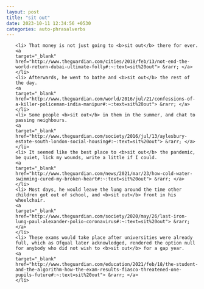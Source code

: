 ```yaml
---
layout: post
title: "sit out"
date: 2023-10-11 12:34:56 +0530
categories: auto-phrasalverbs
---
```

<ol>

    <li> That money is not just going to <b>sit out</b> there for ever.
    <a 
    target="_blank" 
    href="http://www.theguardian.com/cities/2018/feb/13/not-end-the-world-return-dubai-ultimate-folly#:~:text=sit%20out"> &rarr; </a>
    </li>
    <li> Afterwards, he went to bathe and <b>sit out</b> the rest of the day.
    <a 
    target="_blank" 
    href="http://www.theguardian.com/world/2016/jul/21/confessions-of-a-killer-policeman-india-manipur#:~:text=sit%20out"> &rarr; </a>
    </li>
    <li> Some people <b>sit out</b> in them in the summer, and chat to passing neighbours.
    <a 
    target="_blank" 
    href="http://www.theguardian.com/society/2016/jul/13/aylesbury-estate-south-london-social-housing#:~:text=sit%20out"> &rarr; </a>
    </li>
    <li> It seemed like the best place to <b>sit out</b> the pandemic, be quiet, lick my wounds, write a little if I could.
    <a 
    target="_blank" 
    href="http://www.theguardian.com/news/2021/mar/23/how-cold-water-swimming-cured-my-broken-heart#:~:text=sit%20out"> &rarr; </a>
    </li>
    <li> Most days, he would leave the lung around the time other children got out of school, and <b>sit out</b> front in his wheelchair.
    <a 
    target="_blank" 
    href="http://www.theguardian.com/society/2020/may/26/last-iron-lung-paul-alexander-polio-coronavirus#:~:text=sit%20out"> &rarr; </a>
    </li>
    <li> These exams would take place after universities were already full, which as Ofqual later acknowledged, rendered the option null for anybody who did not wish to <b>sit out</b> for a gap year.
    <a 
    target="_blank" 
    href="http://www.theguardian.com/education/2021/feb/18/the-student-and-the-algorithm-how-the-exam-results-fiasco-threatened-one-pupils-future#:~:text=sit%20out"> &rarr; </a>
    </li>